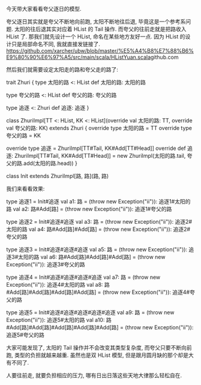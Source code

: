 今天带大家看看夸父逐日的模型.

夸父逐日其实就是夸父不断地向前跑, 太阳不断地往后退, 毕竟这是一个参考系问题. 太阳的往后退其实对应着 HList 的 Tail 操作. 而夸父的往前走就是把路收入 HList 了. 那我们就先设计一个 HList, 命名在某些地方友好一点. 因为 HList 的设计只是局部命名不同, 我就直接发链接了.
https://github.com/xarcher/ubw/blob/master/%E5%A4%B8%E7%88%B6%E9%80%90%E6%97%A5/src/main/scala/HListYuan.scala​
github.com

然后我们就需要设定太阳走的路和夸父走的路了:

trait Zhuri {
  type 太阳的路 <: HList
  def 太阳的路: 太阳的路

  type 夸父的路 <: HList
  def 夸父的路: 夸父的路

  type 追逐 <: Zhuri
  def 追逐: 追逐
}

class ZhuriImpl[TT <: HList, KK <: HList](override val 太阳的路: TT, override val 夸父的路: KK) extends Zhuri {
  override type 太阳的路 = TT
  override type 夸父的路 = KK

  override type 追逐 = ZhuriImpl[TT#Tail, KK#Add[TT#Head]]
  override def 追逐: ZhuriImpl[TT#Tail, KK#Add[TT#Head]] = new ZhuriImpl(太阳的路.tail, 夸父的路.add(太阳的路.head))
}

class Init extends ZhuriImpl[路, 路](路, 路)

我们来看看效果:

type 追逐1 = Init#追逐
val a1: 路        = (throw new Exception("ii")): 追逐1#太阳的路
val a2: 路#Add[路] = (throw new Exception("ii")): 追逐1#夸父的路

type 追逐2 = Init#追逐#追逐
val a3: 路               = (throw new Exception("ii")): 追逐2#太阳的路
val a4: 路#Add[路]#Add[路] = (throw new Exception("ii")): 追逐2#夸父的路

type 追逐3 = Init#追逐#追逐#追逐
val a5: 路                      = (throw new Exception("ii")): 追逐3#太阳的路
val a6: 路#Add[路]#Add[路]#Add[路] = (throw new Exception("ii")): 追逐3#夸父的路

type 追逐4 = Init#追逐#追逐#追逐#追逐
val a7: 路                             = (throw new Exception("ii")): 追逐4#太阳的路
val a8: 路#Add[路]#Add[路]#Add[路]#Add[路] = (throw new Exception("ii")): 追逐4#夸父的路

type 追逐5 = Init#追逐#追逐#追逐#追逐#追逐
val a9: 路                                     = (throw new Exception("ii")): 追逐5#太阳的路
val a10: 路#Add[路]#Add[路]#Add[路]#Add[路]#Add[路] = (throw new Exception("ii")): 追逐5#夸父的路

大家可能发现了, 太阳的 Tail 操作并不会改变其类型复杂度, 而夸父只要不断向前跑, 类型的负担就越来越重. 虽然也是双 HList 模型, 但是跟月圆月缺的那个却是大有不同了.

人要往前走, 就要负担相应的压力, 哪有日出日落这些天地大律那么轻松自在.